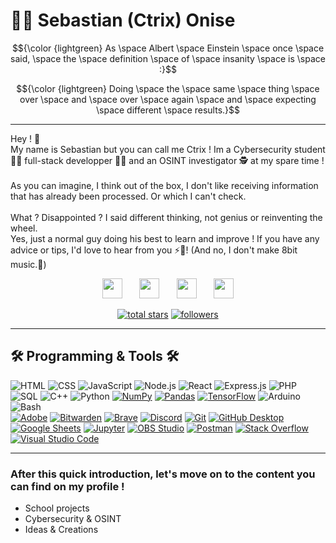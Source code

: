 # 👨‍💻 Sebastian (Ctrix) Onise

<!-- Quote LaTex -->
$${\color {lightgreen} As \space Albert \space Einstein \space once \space said, \space the \space definition \space of \space insanity \space is \space :}$$

$${\color {lightgreen} Doing \space the \space same \space thing \space over \space and \space over \space again \space and \space expecting \space different \space results.}$$
___

<!-- Introduction -->
Hey ! 👋
<br>My name is Sebastian but you can call me Ctrix ! Im a Cybersecurity student 👨‍🎓 full-stack developper 👨‍💻 and an OSINT investigator 🕵️ at my spare time !</br>
<br>As you can imagine, I think out of the box, I don't like receiving information that has already been processed. Or which I can't check.</br>
<br>What ? Disappointed ? I said different thinking, not genius or reinventing the wheel. </br>
Yes, just a normal guy doing his best to learn and improve ! If you have any advice or tips, I'd love to hear from you ⚡🧠!  (And no, I don't make 8bit music.👾)

<!-- Socials // https://simpleicons.org/ -->
<p align="center">
  <a href="https://www.linkedin.com/in/sebastian-onise/">
    <img height="32" width="32" src="https://cdn.simpleicons.org/Linkedin"/></a>
  &#8287;&#8287;&#8287;&#8287;&#8287;
  <a href="https://dev.to/ctrix13">
    <img height="32" width="32" src="https://cdn.simpleicons.org/devdotto/white"/></a>
  &#8287;&#8287;&#8287;&#8287;&#8287;
  <a href="https://ko-fi.com/ctrix13">
    <img height="32" width="32" src="https://cdn.simpleicons.org/kofi"/></a>
  &#8287;&#8287;&#8287;&#8287;&#8287;
  <a href="mailto:onise.sebastian@gmail.com">
    <img height="32" width="32" src="https://cdn.simpleicons.org/gmail"/></a>
</p>

<!-- Badges -->
<p align="center">
  <a href="https://github.com/Ctrix13?tab=repositories&sort=stargazers">
    <img alt="total stars" title="Total stars on GitHub" src="https://custom-icon-badges.demolab.com/github/stars/Ctrix13?color=55960c&style=for-the-badge&labelColor=488207&logo=star"/></a>
  <a href="https://github.com/Ctrix13?tab=followers">
    <img alt="followers" title="Follow me on Github" src="https://custom-icon-badges.demolab.com/github/followers/Ctrix13?color=236ad3&labelColor=1155ba&style=for-the-badge&logo=person-add&label=Follow&logoColor=white"/></a>
</p>

___
## 🛠️ Programming & Tools 🛠️
<p>
  <a><img alt="HTML" src="https://img.shields.io/badge/HTML-E34F26.svg?logo=html5&logoColor=white"></a>
  <a><img alt="CSS" src="https://img.shields.io/badge/CSS-1572B6.svg?logo=css3&logoColor=white"></a>
  <a><img alt="JavaScript" src="https://img.shields.io/badge/JavaScript-F7DF1E.svg?logo=javascript&logoColor=black"></a>
  <a><img alt="Node.js" src="https://img.shields.io/badge/Node.js-43853D.svg?logo=node.js&logoColor=white"></a>
  <a><img alt="React" src="https://img.shields.io/badge/React-20232a.svg?logo=react&logoColor=%2361DAFB"></a>
  <a><img alt="Express.js" src="https://img.shields.io/badge/Express.js-404d59.svg?logo=express&logoColor=white"></a>
  <a><img alt="PHP" src="https://img.shields.io/badge/PHP-777BB4.svg?logo=php&logoColor=white"></a>
  <a><img alt="SQL" src="https://custom-icon-badges.demolab.com/badge/SQL-025E8C.svg?logo=database&logoColor=white"></a>
  <a><img alt="C++" src="https://custom-icon-badges.demolab.com/badge/C++-9C033A.svg?logo=cpp2&logoColor=white"></a>
    <a><img alt="Python" src="https://img.shields.io/badge/Python-14354C.svg?logo=python&logoColor=white"></a>
  <a href="#"><img alt="NumPy" src="https://img.shields.io/badge/Numpy-013243.svg?logo=numpy&logoColor=white"></a>
  <a href="#"><img alt="Pandas" src="https://img.shields.io/badge/Pandas-150458.svg?logo=pandas&logoColor=white"></a>
  <a href="#"><img alt="TensorFlow" src="https://img.shields.io/badge/TensorFlow-FF6F00.svg?logo=TensorFlow&logoColor=white"></a>
  <a><img alt="Arduino" src="https://img.shields.io/badge/-Arduino-00979D?logo=Arduino&logoColor=white"></a>
  <a><img alt="Bash" src="https://img.shields.io/badge/Bash-121011.svg?logo=gnubash&logoColor=white"></a>
  <br>  
  <a href="#"><img alt="Adobe" src="https://img.shields.io/badge/Adobe-FF0000.svg?logo=adobe&logoColor=white"></a>
  <a href="#"><img alt="Bitwarden" src="https://img.shields.io/badge/-Bitwarden-175DDC?logo=bitwarden&logoColor=white"></a>
  <a href="#"><img alt="Brave" src="https://img.shields.io/badge/-Brave-FB542B?logo=brave&logoColor=white"></a>
  <a href="#"><img alt="Discord" src="https://img.shields.io/badge/-Discord-5865F2.svg?logo=discord&logoColor=white"></a>
  <a href="#"><img alt="Git" src="https://img.shields.io/badge/Git-F05033.svg?logo=git&logoColor=white"></a>
  <a href="#"><img alt="GitHub Desktop" src="https://img.shields.io/badge/GitHub%20Desktop-8034A9.svg?logo=github&logoColor=white"></a>
  <a href="#"><img alt="Google Sheets" src="https://img.shields.io/badge/Sheets-34A853.svg?logo=google%20sheets&logoColor=white"></a>
  <a href="#"><img alt="Jupyter" src="https://img.shields.io/badge/Jupyter-F37626.svg?logo=Jupyter&logoColor=white"></a>
  <a href="#"><img alt="OBS Studio" src="https://img.shields.io/badge/-OBS-302E31?logo=obs-studio&logoColor=white"></a>
  <a href="#"><img alt="Postman" src="https://img.shields.io/badge/Postman-FF6C37?logo=postman&logoColor=white"></a>
  <a href="#"><img alt="Stack Overflow" src="https://img.shields.io/badge/-Stack%20Overflow-FE7A16?logo=stack-overflow&logoColor=white"></a>
  <a href="#"><img alt="Visual Studio Code" src="https://img.shields.io/badge/Visual%20Studio%20Code-0078d7.svg?logo=visual-studio-code&logoColor=white"></a>
  </p>
  
___
### After this quick introduction, let's move on to the content you can find on my profile !

- School projects
- Cybersecurity & OSINT
- Ideas & Creations

